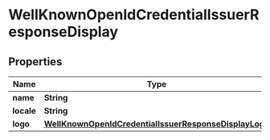 # WellKnownOpenIdCredentialIssuerResponseDisplay

## Properties

| Name       | Type                                                                                                            | Description | Notes      |
| ---------- | --------------------------------------------------------------------------------------------------------------- | ----------- | ---------- |
| **name**   | **String**                                                                                                      |             | [optional] |
| **locale** | **String**                                                                                                      |             | [optional] |
| **logo**   | [**WellKnownOpenIdCredentialIssuerResponseDisplayLogo**](WellKnownOpenIdCredentialIssuerResponseDisplayLogo.md) |             | [optional] |
